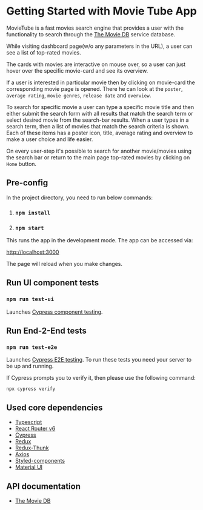 # Getting Started with Movie Tube App
MovieTube is a fast movies search engine that provides a user with the functionality to
search through the [The Movie DB](https://www.themoviedb.org/) service database. 

While visiting dashboard page(w/o any parameters in the URL), a user can see a list of top-rated movies.

The cards with movies are interactive on mouse over, so a user can just hover over the specific 
movie-card and see its overview.

If a user is interested in particular movie then by clicking on
movie-card the corresponding movie page is opened. There he can look at the `poster`, `average rating`,
`movie genres`, `release date` and `overview`.

To search for specific movie a user can type a specific movie title and
then either submit the search form with all results that match the search term or
select desired movie from the search-bar results. When a user types in a search term,
then a list of movies that match the search criteria is shown. Each of these items has
a poster icon, title, average rating and overview to make a user choice and life easier.

On every user-step it's possible to search for another movie/movies using the search bar or
return to the main page top-rated movies by clicking on `Home` button.

## Pre-config

In the project directory, you need to run below commands:

1. ### `npm install`
2. ### `npm start`

This runs the app in the development mode.
The app can be accessed via:

[http://localhost:3000](http://localhost:3000)

The page will reload when you make changes.

## Run UI component tests
### `npm run test-ui`
Launches [Cypress component testing](https://docs.cypress.io/guides/component-testing/introduction).

## Run End-2-End tests
### `npm run test-e2e`
Launches [Cypress E2E testing](https://www.cypress.io/).
To run these tests you need your server to be up and running.

If Cypress prompts you to verify it, then please use the following command:

`npx cypress verify`

## Used core dependencies
* [Typescript](https://www.typescriptlang.org/)
* [React Router v6](https://reactrouter.com/docs/en/v6/getting-started/overview)
* [Cypress](https://www.cypress.io/)
* [Redux](https://redux.js.org/)
* [Redux-Thunk](https://github.com/reduxjs/redux-thunk)
* [Axios](https://github.com/axios/axios)
* [Styled-components](https://styled-components.com/)
* [Material UI](https://mui.com/)

## API documentation
* [The Movie DB](https://developers.themoviedb.org/3)

